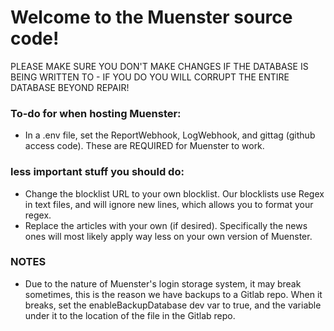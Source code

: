 # Welcome to the Muenster source code!

PLEASE MAKE SURE YOU DON'T MAKE CHANGES IF THE DATABASE IS BEING WRITTEN TO - 
IF YOU DO YOU WILL CORRUPT THE ENTIRE DATABASE BEYOND REPAIR!

### To-do for when hosting Muenster:
- In a .env file, set the ReportWebhook, LogWebhook, and 
gittag (github access code). These are REQUIRED for Muenster to work.

### less important stuff you should do:
- Change the blocklist URL to your own blocklist. 
Our blocklists use Regex in text files, and will ignore new lines,
which allows you to format your regex.
- Replace the articles with your own (if desired). Specifically the news
ones will most likely apply way less on your own version of Muenster.

### NOTES
- Due to the nature of Muenster's login storage system, it may break
sometimes, this is the reason we have backups to a Gitlab repo. When it
breaks, set the enableBackupDatabase dev var to true, and the variable
under it to the location of the file in the Gitlab repo.